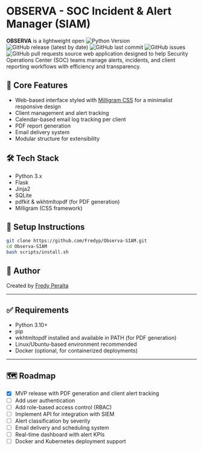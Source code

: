 # OBSERVA - SOC Incident & Alert Manager (SIAM)

**OBSERVA** is a lightweight open
![Python Version](https://img.shields.io/badge/python-3.12-blue)
![GitHub release (latest by date)](https://img.shields.io/github/v/release/Fredyp/Observa-SIAM)
![GitHub last commit](https://img.shields.io/github/last-commit/Fredyp/Observa-SIAM)
![GitHub issues](https://img.shields.io/github/issues/Fredyp/Observa-SIAM)
![GitHub pull requests](https://img.shields.io/github/issues-pr/Fredyp/Observa-SIAM)
 source web application designed to help Security Operations Center (SOC) teams manage alerts, incidents, and client reporting workflows with efficiency and transparency.

## 🚀 Core Features
- Web-based interface styled with [Milligram CSS](https://milligram.io/) for a minimalist responsive design
- Client management and alert tracking
- Calendar-based email log tracking per client
- PDF report generation
- Email delivery system
- Modular structure for extensibility

## 🛠 Tech Stack
- Python 3.x
- Flask
- Jinja2
- SQLite
- pdfkit & wkhtmltopdf (for PDF generation)
- Milligram (CSS framework)

## 🔧 Setup Instructions
```bash
git clone https://github.com/Fredyp/Observa-SIAM.git
cd Observa-SIAM
bash scripts/install.sh
```

## 🙌 Author
Created by [Fredy Peralta](https://www.linkedin.com/in/fredyperaltagaleano/)

---

## ✅ Requirements

- Python 3.10+
- pip
- wkhtmltopdf installed and available in PATH (for PDF generation)
- Linux/Ubuntu-based environment recommended
- Docker (optional, for containerized deployments)

---

## 🗺 Roadmap

- [x] MVP release with PDF generation and client alert tracking
- [ ] Add user authentication
- [ ] Add role-based access control (RBAC)
- [ ] Implement API for integration with SIEM
- [ ] Alert classification by severity
- [ ] Email delivery and scheduling system
- [ ] Real-time dashboard with alert KPIs
- [ ] Docker and Kubernetes deployment support
